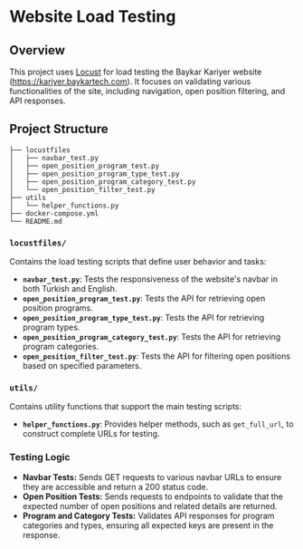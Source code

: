 # Website Load Testing

## Overview

This project uses [Locust](https://locust.io/) for load testing the Baykar Kariyer website (https://kariyer.baykartech.com). It focuses on validating various functionalities of the site, including navigation, open position filtering, and API responses.

## Project Structure

```
├── locustfiles
│   ├── navbar_test.py
│   ├── open_position_program_test.py
│   ├── open_position_program_type_test.py
│   ├── open_position_program_category_test.py
│   └── open_position_filter_test.py
├── utils
│   └── helper_functions.py
├── docker-compose.yml
└── README.md

```

### `locustfiles/`

Contains the load testing scripts that define user behavior and tasks:

- **`navbar_test.py`**: Tests the responsiveness of the website's navbar in both Turkish and English.
- **`open_position_program_test.py`**: Tests the API for retrieving open position programs.
- **`open_position_program_type_test.py`**: Tests the API for retrieving program types.
- **`open_position_program_category_test.py`**: Tests the API for retrieving program categories.
- **`open_position_filter_test.py`**: Tests the API for filtering open positions based on specified parameters.

### `utils/`

Contains utility functions that support the main testing scripts:

- **`helper_functions.py`**: Provides helper methods, such as `get_full_url`, to construct complete URLs for testing.


### Testing Logic
* <b>Navbar Tests:</b> Sends GET requests to various navbar URLs to ensure they are accessible and return a 200 status code.<br>
* <b>Open Position Tests:</b> Sends requests to endpoints to validate that the expected number of open positions and related details are returned.<br>
* <b>Program and Category Tests:</b> Validates API responses for program categories and types, ensuring all expected keys are present in the response.<br>
